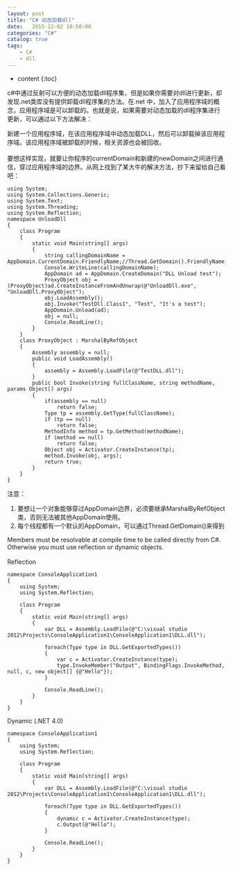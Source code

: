 ```yaml
---
layout: post
title: "C# 动态加载dll"
date:   2015-12-02 10:50:00 
categories: "C#"
catalog: true
tags: 
    - C#
	- dll
---
```


* content
{:toc}

c#中通过反射可以方便的动态加载dll程序集，但是如果你需要对dll进行更新，却发现.net类库没有提供卸载dll程序集的方法。在.net 中，加入了应用程序域的概念，应用程序域是可以卸载的。也就是说，如果需要对动态加载的dll程序集进行更新，可以通过以下方法解决：     

新建一个应用程序域，在该应用程序域中动态加载DLL，然后可以卸载掉该应用程序域。该应用程序域被卸载的时候，相关资源也会被回收。  <br/>   
要想这样实现，就要让你程序的currentDomain和新建的newDomain之间进行通信，穿过应用程序域的边界。从网上找到了某大牛的解决方法，抄下来留给自己看吧： <br/>   

	using System; 
	using System.Collections.Generic; 
	using System.Text; 
	using System.Threading; 
	using System.Reflection; 
	namespace UnloadDll 
	{ 
		class Program 
		{ 
			static void Main(string[] args) 
			{ 
				string callingDomainName = AppDomain.CurrentDomain.FriendlyName;//Thread.GetDomain().FriendlyName; 
				Console.WriteLine(callingDomainName); 
				AppDomain ad = AppDomain.CreateDomain("DLL Unload test"); 
				ProxyObject obj = (ProxyObject)ad.CreateInstanceFromAndUnwrap(@"UnloadDll.exe", "UnloadDll.ProxyObject"); 
				obj.LoadAssembly(); 
				obj.Invoke("TestDll.Class1", "Test", "It's a test"); 
				AppDomain.Unload(ad); 
				obj = null; 
				Console.ReadLine(); 
			} 
		} 
		class ProxyObject : MarshalByRefObject 
		{ 
			Assembly assembly = null; 
			public void LoadAssembly() 
			{ 
				assembly = Assembly.LoadFile(@"TestDLL.dll");            
			} 
			public bool Invoke(string fullClassName, string methodName, params Object[] args) 
			{ 
				if(assembly == null) 
					return false; 
				Type tp = assembly.GetType(fullClassName); 
				if (tp == null) 
					return false; 
				MethodInfo method = tp.GetMethod(methodName); 
				if (method == null) 
					return false; 
				Object obj = Activator.CreateInstance(tp); 
				method.Invoke(obj, args); 
				return true;            
			} 
		} 
	} 
	
注意：<br/>   
1. 要想让一个对象能够穿过AppDomain边界，必须要继承MarshalByRefObject类，否则无法被其他AppDomain使用。<br/>   
2. 每个线程都有一个默认的AppDomain，可以通过Thread.GetDomain()来得到	<br/>   

Members must be resolvable at compile time to be called directly from C#. Otherwise you must use reflection or dynamic objects.<br/>   
Reflection<br/>   

	namespace ConsoleApplication1
	{
		using System;
		using System.Reflection;

		class Program
		{
			static void Main(string[] args)
			{
				var DLL = Assembly.LoadFile(@"C:\visual studio 2012\Projects\ConsoleApplication1\ConsoleApplication1\DLL.dll");

				foreach(Type type in DLL.GetExportedTypes())
				{
					var c = Activator.CreateInstance(type);
					type.InvokeMember("Output", BindingFlags.InvokeMethod, null, c, new object[] {@"Hello"});
				}

				Console.ReadLine();
			}
		}
	}

Dynamic (.NET 4.0)   

	namespace ConsoleApplication1
	{
		using System;
		using System.Reflection;

		class Program
		{
			static void Main(string[] args)
			{
				var DLL = Assembly.LoadFile(@"C:\visual studio 2012\Projects\ConsoleApplication1\ConsoleApplication1\DLL.dll");

				foreach(Type type in DLL.GetExportedTypes())
				{
					dynamic c = Activator.CreateInstance(type);
					c.Output(@"Hello");
				}

				Console.ReadLine();
			}
		}
	}
